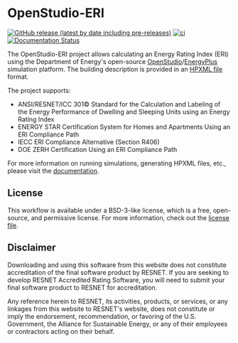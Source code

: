 OpenStudio-ERI
==============

[![GitHub release (latest by date including pre-releases)](https://img.shields.io/github/v/release/NREL/OpenStudio-ERI?include_prereleases)](https://github.com/NREL/OpenStudio-ERI/releases)
[![ci](https://github.com/NREL/OpenStudio-ERI/workflows/ci/badge.svg)](https://github.com/NREL/OpenStudio-ERI/actions)
[![Documentation Status](https://readthedocs.org/projects/openstudio-eri/badge/?version=latest)](https://openstudio-eri.readthedocs.io/en/latest/?badge=latest)


The OpenStudio-ERI project allows calculating an Energy Rating Index (ERI) using the Department of Energy's open-source [OpenStudio](https://www.openstudio.net/)/[EnergyPlus](https://energyplus.net/) simulation platform.
The building description is provided in an [HPXML file](https://hpxml.nrel.gov/) format.

The project supports:
- ANSI/RESNET/ICC 301© Standard for the Calculation and Labeling of the Energy Performance of Dwelling and Sleeping Units using an Energy Rating Index
- ENERGY STAR Certification System for Homes and Apartments Using an ERI Compliance Path
- IECC ERI Compliance Alternative (Section R406)
- DOE ZERH Certification Using an ERI Compliance Path


For more information on running simulations, generating HPXML files, etc., please visit the [documentation](https://openstudio-eri.readthedocs.io/en/latest).

## License

This workflow is available under a BSD-3-like license, which is a free, open-source, and permissive license.
For more information, check out the [license file](https://github.com/NREL/OpenStudio-ERI/blob/master/LICENSE.md).

## Disclaimer

Downloading and using this software from this website does not constitute accreditation of the final software product by RESNET.
If you are seeking to develop RESNET Accredited Rating Software, you will need to submit your final software product to RESNET for accreditation.

Any reference herein to RESNET, its activities, products, or services, or any linkages from this website to RESNET's website, does not constitute or imply the endorsement, recommendation, or favoring of the U.S. Government, the Alliance for Sustainable Energy, or any of their employees or contractors acting on their behalf.

